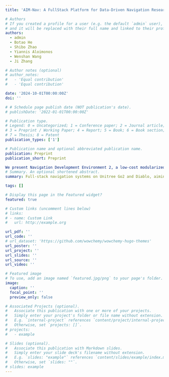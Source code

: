 ```yaml
---
title: 'AIM-Nav: A FullStack Platform for Data-Driven Navigation Research'

# Authors
# If you created a profile for a user (e.g. the default `admin` user), write the username (folder name) here
# and it will be replaced with their full name and linked to their profile.
authors:
  - admin
  - Botao He
  - Shibo Zhao
  - Yiannis Aloimonos
  - Wenshan Wang
  - Ji Zhang

# Author notes (optional)
# author_notes:
#   - 'Equal contribution'
#   - 'Equal contribution'

date: '2024-10-01T00:00:00Z'
doi: ''

# # Schedule page publish date (NOT publication's date).
# publishDate: '2022-01-01T00:00:00Z'

# Publication type.
# Legend: 0 = Uncategorized; 1 = Conference paper; 2 = Journal article;
# 3 = Preprint / Working Paper; 4 = Report; 5 = Book; 6 = Book section;
# 7 = Thesis; 8 = Patent
publication_types: ['1']

# Publication name and optional abbreviated publication name.
publication: Preprint
publication_short: Preprint

We present Navigation Development Environment 2, a low-cost modularized full-stack navigation system for upstream learning-based navigation research. The system has two parts: 1) a lightweight software stack on-board for geometric navigation, including SLAM, traversability analysis, and long-horizon path planning. 2) Customizable simulation environments based on Unity, featuring the same sensor and motion model as the real-world platform, photo-realistic rendering, and automatic data annotation. Our navigation algorithm relies only on a single low-cost LiDAR-IMU module and the onboard computer. This enables deployment on popular platforms without extra costs or extrinsic calibration effort, e.g. Unitree Go2. In the experiments, we show its localization, collision avoidance, and planning performance in various environments. We also show the usage of our system in fine-tuning 3D object detection and language navigation in custom environments. Guidelines and tutorials are provided for the setup of the system on popular platforms and integration with upstream modules.
# Summary. An optional shortened abstract.
summary: Full-stack navigation systems on Unitree Go2 and Diablo, aiming to provide a low-cost and ready-to-use platform for AI navigation research.

tags: []

# Display this page in the Featured widget?
featured: true

# Custom links (uncomment lines below)
# links:
# - name: Custom Link
#   url: http://example.org

url_pdf: ''
url_code: ''
# url_dataset: 'https://github.com/wowchemy/wowchemy-hugo-themes'
url_poster: ''
url_project: ''
url_slides: ''
url_source: ''
url_video: ''

# Featured image
# To use, add an image named `featured.jpg/png` to your page's folder.
image:
  caption: ''
  focal_point: ''
  preview_only: false

# Associated Projects (optional).
#   Associate this publication with one or more of your projects.
#   Simply enter your project's folder or file name without extension.
#   E.g. `internal-project` references `content/project/internal-project/index.md`.
#   Otherwise, set `projects: []`.
# projects:
#   - example

# Slides (optional).
#   Associate this publication with Markdown slides.
#   Simply enter your slide deck's filename without extension.
#   E.g. `slides: "example"` references `content/slides/example/index.md`.
#   Otherwise, set `slides: ""`.
# slides: example
---
```


<!-- {{% callout note %}}
Click the _Cite_ button above to demo the feature to enable visitors to import publication metadata into their reference management software.
{{% /callout %}} -->

<!-- {{% callout note %}}
Create your slides in Markdown - click the _Slides_ button to check out the example.
{{% /callout %}} -->

<!-- Supplementary notes can be added here, including [code, math, and images](https://wowchemy.com/docs/writing-markdown-latex/). -->
